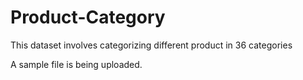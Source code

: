 # Product-Category
This dataset involves categorizing different product in 36 categories

A sample file is being uploaded.
